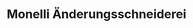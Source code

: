 ---
title: "Monelli Änderungsschneiderei"
url: /beckum/monelli-aenderungsschneiderei/
shop: Schneiderei
---